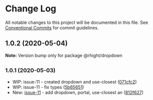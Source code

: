 # Change Log

All notable changes to this project will be documented in this file.
See [Conventional Commits](https://conventionalcommits.org) for commit guidelines.

## 1.0.2 (2020-05-04)

**Note:** Version bump only for package @rhight/dropdown





## <small>1.0.1 (2020-05-03)</small>

* WIP: issue-11 - created dropdown and use-closest ([071cfc2](https://github.com/vvysokiy/rhight/commit/071cfc2))
* WIP: issue-11 - fix types ([5b65651](https://github.com/vvysokiy/rhight/commit/5b65651))
* New: [issue-11](https://github.com/vvysokiy/rhight/issues/11) - add dropdown, portal, use-closest an ([812f627](https://github.com/vvysokiy/rhight/commit/812f627))
